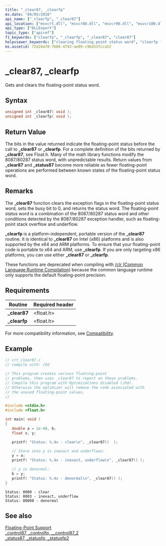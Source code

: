 ```yaml
---
title: "_clear87, _clearfp"
ms.date: "04/05/2018"
api_name: ["_clearfp", "_clear87"]
api_location: ["msvcrt.dll", "msvcr80.dll", "msvcr90.dll", "msvcr100.dll", "msvcr100_clr0400.dll", "msvcr110.dll", "msvcr110_clr0400.dll", "msvcr120.dll", "msvcr120_clr0400.dll", "ucrtbase.dll", "api-ms-win-crt-runtime-l1-1-0.dll"]
api_type: ["DLLExport"]
topic_type: ["apiref"]
f1_keywords: ["clearfp", "_clearfp", "_clear87", "clear87"]
helpviewer_keywords: ["clearing floating point status word", "clearfp function", "_clear87 function", "_clearfp function", "clear87 function"]
ms.assetid: 72d24a70-7688-4793-ae09-c96d33fcca52
---
```

# _clear87, _clearfp

Gets and clears the floating-point status word.

## Syntax

```C
unsigned int _clear87( void );
unsigned int _clearfp( void );
```

## Return Value

The bits in the value returned indicate the floating-point status before the call to **_clear87** or **_clearfp**. For a complete definition of the bits returned by **_clear87**, see Float.h. Many of the math library functions modify the 8087/80287 status word, with unpredictable results. Return values from **_clear87** and **_status87** become more reliable as fewer floating-point operations are performed between known states of the floating-point status word.

## Remarks

The **_clear87** function clears the exception flags in the floating-point status word, sets the busy bit to 0, and returns the status word. The floating-point status word is a combination of the 8087/80287 status word and other conditions detected by the 8087/80287 exception handler, such as floating-point stack overflow and underflow.

**_clearfp** is a platform-independent, portable version of the **_clear87** routine. It is identical to **_clear87** on Intel (x86) platforms and is also supported by the x64 and ARM platforms. To ensure that your floating-point code is portable to x64 and ARM, use **_clearfp**. If you are only targeting x86 platforms, you can use either **_clear87** or **_clearfp**.

These functions are deprecated when compiling with [/clr (Common Language Runtime Compilation)](../../build/reference/clr-common-language-runtime-compilation.md) because the common language runtime only supports the default floating-point precision.

## Requirements

|Routine|Required header|
|-------------|---------------------|
|**_clear87**|\<float.h>|
|**_clearfp**|\<float.h>|

For more compatibility information, see [Compatibility](../../c-runtime-library/compatibility.md).

## Example

```C
// crt_clear87.c
// compile with: /Od

// This program creates various floating-point
// problems, then uses _clear87 to report on these problems.
// Compile this program with Optimizations disabled (/Od).
// Otherwise the optimizer will remove the code associated with
// the unused floating-point values.
//

#include <stdio.h>
#include <float.h>

int main( void )
{
   double a = 1e-40, b;
   float x, y;

   printf( "Status: %.4x - clear\n", _clear87()  );

   // Store into y is inexact and underflows:
   y = a;
   printf( "Status: %.4x - inexact, underflow\n", _clear87() );

   // y is denormal:
   b = y;
   printf( "Status: %.4x - denormal\n", _clear87() );
}
```

```Output
Status: 0000 - clear
Status: 0003 - inexact, underflow
Status: 80000 - denormal
```

## See also

[Floating-Point Support](../../c-runtime-library/floating-point-support.md)<br/>
[_control87, _controlfp, \__control87_2](control87-controlfp-control87-2.md)<br/>
[_status87, _statusfp, _statusfp2](status87-statusfp-statusfp2.md)<br/>
